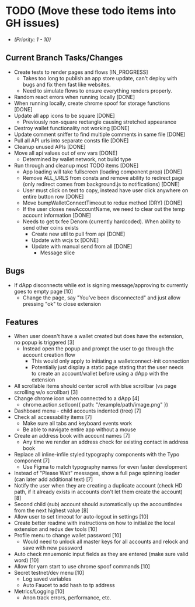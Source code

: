 # TODO (Move these todo items into GH issues)
* _(Priority: 1 - 10)_

## Current Branch Tasks/Changes
* Create tests to render pages and flows [IN_PROGRESS]
  - Takes too long to publish an app store update, can't deploy with bugs and fix them fast like websites.
  - Need to simulate flows to ensure everything renders properly.
* Random react errors when running locally [DONE]
* When running locally, create chrome spoof for storage functions [DONE]
* Update all app icons to be square [DONE]
  - Previously non-square rectangle causing stretched appearance
* Destroy wallet functionality not working [DONE]
* Update comment sniffer to find multiple comments in same file [DONE]
* Pull all API urls into separate consts file [DONE]
* Cleanup unused APIs [DONE]
* Move all api values out of env vars [DONE]
  - Determined by wallet network, not build type
* Run through and cleanup most TODO items [DONE]
  - App loading will take fullscreen (loading component prop) [DONE]
  - Remove ALL_URLS from consts and remove ability to redirect page (only redirect comes from background.js to notifications) [DONE]
  - User must click on text to copy, instead have user click anywhere on entire button row [DONE]
  - Move bumpWalletConnectTimeout to redux method (DRY) [DONE]
  - If the user closes newAccountName, we need to clear out the temp account information [DONE]
  - Needs to get tx fee Denom (currently hardcoded).  When ability to send other coins exists
    - Create new util to pull from api [DONE]
    - Update with wcjs tx [DONE]
    - Update with manual send from all [DONE]
      - Message slice

## Bugs
* If dApp disconnects while ext is signing message/approving tx currently goes to empty page [10]
  - Change the page, say "You've been disconnected" and just allow pressing "ok" to close extension

## Features
* When user doesn't have a wallet created but does have the extension, no popup is triggered [3]
  - Instead open the popup and prompt the user to go through the account creation flow
    - This would only apply to initiating a walletconnect-init connection
    - Potentially just display a static page stating that the user needs to create an account/wallet before using a dApp with the extension
* All scrollable items should center scroll with blue scrollbar (vs page scrolling w/o scrollbar) [3]
* Change chrome icon when connected to a dApp [4]
  - chrome.action.setIcon({ path: "/example/path/image.png" })
* Dashboard menu - child accounts indented (tree) [7]
* Check all accessability items [7]
  - Make sure all tabs and keyboard events work
  - Be able to navigate entire app without a mouse
* Create an address book with account names [7]
  - Any time we render an address check for existing contact in address book
* Replace all inline-infile styled typography components with the Typo component [7]
  - Use Figma to match typography names for even faster development
* Instead of "Please Wait" messages, show a full page spinning loader (can later add additional text) [7]
* Notify the user when they are creating a duplicate account (check HD path, if it already exists in accounts don't let them create the account) [8]
* Second child (sub) account should automatically up the accountIndex from the next highest value [8]
* Allow user to set timeout for auto-logout in settings [10]
* Create better readme with instructions on how to initialize the local extension and redux dev tools [10]
* Profile menu to change wallet password [10]
  - Would need to unlock all master keys for all accounts and relock and save with new password
* Auto check mnuemonic input fields as they are entered (make sure valid word) [10]
* Allow for yarn start to use chrome spoof commands [10]
* Secret testnet/dev menu [10]
  - Log saved variables
  - Auto Faucet to add hash to tp address
* Metrics/Logging [10]
  - Anon track errors, performance, etc.
